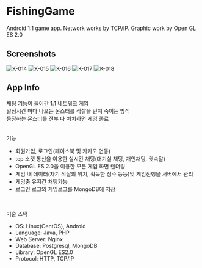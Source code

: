 # FishingGame
Android 1:1 game app. Network works by TCP/IP. Graphic work by Open GL ES 2.0

Screenshots
---------------------------------------------------------------------------------------------
![K-014](https://user-images.githubusercontent.com/54348567/68066489-3ea0ac00-fd7c-11e9-8caf-0e7e6c1a59c1.png)
![K-015](https://user-images.githubusercontent.com/54348567/68066490-3f394280-fd7c-11e9-89af-653d576e3785.png)
![K-016](https://user-images.githubusercontent.com/54348567/68066491-3f394280-fd7c-11e9-895f-05e27bd06e26.png)
![K-017](https://user-images.githubusercontent.com/54348567/68066492-3f394280-fd7c-11e9-9794-f40cb355f9fa.png)
![K-018](https://user-images.githubusercontent.com/54348567/68066493-3f394280-fd7c-11e9-8b27-59a686f6deff.png)

App Info
-------------------------------------------------------------------
채팅 기능이 들어간 1:1 네트워크 게임 <br>
일정시간 마다 나오는 몬스터를 작살을 던져 죽이는 방식 <br>
등장하는 몬스터를 전부 다 처치하면 게임 종료 <br>
<br>


기능
- 회원가입, 로그인(페이스북 및 카카오 연동)
- tcp 소켓 통신을 이용한 실시간 채팅(대기실 채팅, 개인채팅, 귓속말)
- OpenGL ES 2.0을 이용한 모든 게임 화면 렌더링
- 게임 내 데이터(자기 작살의 위치, 획득한 점수 등등)및 게임진행을 서버에서 관리
- 게임중 유저간 채팅가능
- 로그인 로그와 게임로그를 MongoDB에 저장
<br>


기술 스택
- OS: Linux(CentOS), Android <br>
- Language: Java, PHP <br>
- Web Server: Nginx <br>
- Database: Postgresql, MongoDB <br>
- Library: OpenGL ES2.0 <br>
- Protocol: HTTP, TCP/IP <br>
